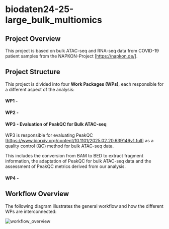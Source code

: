 # biodaten24-25-large_bulk_multiomics

## Project Overview

This project is based on bulk ATAC-seq and RNA-seq data from COVID-19 patient samples from the NAPKON-Project [https://napkon.de/]. 



## Project Structure
This project is divided into four **Work Packages (WPs)**, each responsible for a different aspect of the analysis:

#### WP1 - 

#### WP2 - 

#### WP3 - Evaluation of PeakQC for Bulk ATAC-seq
WP3 is responsible for evaluating PeakQC [https://www.biorxiv.org/content/10.1101/2025.02.20.639146v1.full] as a quality control (QC) method for bulk ATAC-seq data.

This includes the conversion from BAM to BED to extract fragment information, the adaptation of PeakQC for bulk ATAC-seq data and the assessment of PeakQC metrics derived from our analysis.

#### WP4 - 

## Workflow Overview
The following diagram illustrates the general workflow and how the different WPs are interconnected: 

![workflow_overview](https://github.com/user-attachments/assets/eccf5ed0-b88e-4ab4-af13-ffd13f6b40ea)
